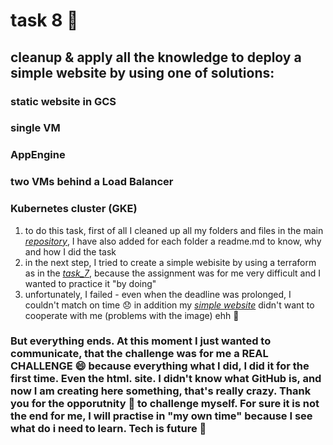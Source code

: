 # task 8 :see_no_evil:
## cleanup & apply all the knowledge to deploy a simple website by using one of solutions:

### static website in GCS
### single VM
### AppEngine
### two VMs behind a Load Balancer
### Kubernetes cluster (GKE)

1. to do this task, first of all I cleaned up all my folders and files in the main [*repository*](https://github.com/inspiritgoldenx/dareit-tasks), I have also added for each folder a readme.md to know, why and how I did the task
2. in the next step, I tried to create a simple webisite by using a terraform as in the [*task_7*](https://github.com/inspiritgoldenx/dareit-task-terraform), because the assignment was for me very difficult and I wanted to practice it "by doing"
3. unfortunately, I failed - even when the deadline was prolonged, I couldn't match on time 😞 in addition my [*simple website*](https://ffa1dbe3be18d0133d6731e10069264213012cb7cc2fc30ad7007d6-apidata.googleusercontent.com/download/storage/v1/b/ml-terraform-state-file555/o/site.html?jk=Ac_6HjLuNNVk1t85g7_pQR_1dQUClxqYzuysZ3z6Lbd-PDVH76E45rKvc2NyWdRSC6TDlzA8OeJiLBG4WJiKJJ2JGcMcbGIshg4VAwBWzQ-j36xXsh_JHvZQQGFggtjYJpOZDe5qsDewPwXcHkQijvTNulxE9Hm-1DnHPujPIl3F4MnVJuKcdlCKlFPexbEFHA9-L8E0LhXd327bCqVdTnja53fNmUKuWE0KipWcM1gpCa_cju8k9QK9Jviw5NS4zxSbQRMhqmDLVXJespOPuMSRUZWOUOe9mPBPnj1O7Kj7iubvu_YAm3jSMRFDVI6uQmBuGFVfPDnW0K1FZQlRNrydFFuT1ToHv65qVCGRhWh4jEcbp1fljT4gLnWQGdj-FA1g9rMOerHfxR3czVitakxbzTiQAQS17o6apvGqj7UNAmiaSpbPZL3sEsBmCSSJ15flo2bk2jyPnSveN-qjQCuarJwTYDaeP9kKi-Jy1m8oRDCXK0CAdFpRTOF7KVe4WDl4DL-rI4RtHuomkkjx88IkNodL9i_ZePxZpw4EBjd1PiXiFGuozgvtHNQ2wzkCDbu02kKAJxL3d3wncDtjWYlMR2JwQ2jUfHlIL00WZFtigVe7nhSRPWyNhhqNmMy7FVW-QsL-yx9BDT_uYxweZyjTKCf9qaszcwMWYXM1My0di8Y_kATqRy95fbwFUsglJtwRkQ_7CKeCBPgbcZjiCVHi3iUqcmTCSkBy5sWLWAyKKBOhM0nwpd-uKnGqJaVftpNrTqXO531h3PfAMNBen4oXGcwmhvbNrxDXR0WSiaVfdD1zB15tcMJeqN0ML33DZ8Ygjqzw0j2gM7SADrD4O8IF3JVk6DWHTHXobnZPRAm2DG0sGJdvJEipYrcS0pXonbCJgKyGRgvE4pVD1XAnlMq1Z6-6jp-grSepamH2g7y8ifotL4vmX0h2CL34_BkZnyraL3MIZK7-bnGyJiLSSfRvyuhOHv752XNZ8mQWbYGez8T88ajnBr6Vv8pmwH8l2ehI7PHrBj5KO4QnES00hzGo8MkEZX8ftUCsGfX23gMSpkwALwXb1p6Vx9pPUwbXZYI9MHriIN7mZ-ZRFDGcgxSnBK3dyEcI05g-UbTDUrVr_K1GML88quQ3C5TTa_xDc2MNAX4Uner3KSEBb4ggsTwd9St_ClXKXMlyE8Ln6NSK6v6ayWmbe3t5dQptpSycu8bqg1qbkUExwxG_AuM-OY-t8OcAh3k5RpaiWqhrFyxM5AFtRVyyMwALLzweovUodbtXhGs3Kj8MyifuJg&isca=1https://ffa1dbe3be18d0133d6731e10069264213012cb7cc2fc30ad7007d6-apidata.googleusercontent.com/download/storage/v1/b/ml-terraform-state-file555/o/site.html?jk=Ac_6HjLuNNVk1t85g7_pQR_1dQUClxqYzuysZ3z6Lbd-PDVH76E45rKvc2NyWdRSC6TDlzA8OeJiLBG4WJiKJJ2JGcMcbGIshg4VAwBWzQ-j36xXsh_JHvZQQGFggtjYJpOZDe5qsDewPwXcHkQijvTNulxE9Hm-1DnHPujPIl3F4MnVJuKcdlCKlFPexbEFHA9-L8E0LhXd327bCqVdTnja53fNmUKuWE0KipWcM1gpCa_cju8k9QK9Jviw5NS4zxSbQRMhqmDLVXJespOPuMSRUZWOUOe9mPBPnj1O7Kj7iubvu_YAm3jSMRFDVI6uQmBuGFVfPDnW0K1FZQlRNrydFFuT1ToHv65qVCGRhWh4jEcbp1fljT4gLnWQGdj-FA1g9rMOerHfxR3czVitakxbzTiQAQS17o6apvGqj7UNAmiaSpbPZL3sEsBmCSSJ15flo2bk2jyPnSveN-qjQCuarJwTYDaeP9kKi-Jy1m8oRDCXK0CAdFpRTOF7KVe4WDl4DL-rI4RtHuomkkjx88IkNodL9i_ZePxZpw4EBjd1PiXiFGuozgvtHNQ2wzkCDbu02kKAJxL3d3wncDtjWYlMR2JwQ2jUfHlIL00WZFtigVe7nhSRPWyNhhqNmMy7FVW-QsL-yx9BDT_uYxweZyjTKCf9qaszcwMWYXM1My0di8Y_kATqRy95fbwFUsglJtwRkQ_7CKeCBPgbcZjiCVHi3iUqcmTCSkBy5sWLWAyKKBOhM0nwpd-uKnGqJaVftpNrTqXO531h3PfAMNBen4oXGcwmhvbNrxDXR0WSiaVfdD1zB15tcMJeqN0ML33DZ8Ygjqzw0j2gM7SADrD4O8IF3JVk6DWHTHXobnZPRAm2DG0sGJdvJEipYrcS0pXonbCJgKyGRgvE4pVD1XAnlMq1Z6-6jp-grSepamH2g7y8ifotL4vmX0h2CL34_BkZnyraL3MIZK7-bnGyJiLSSfRvyuhOHv752XNZ8mQWbYGez8T88ajnBr6Vv8pmwH8l2ehI7PHrBj5KO4QnES00hzGo8MkEZX8ftUCsGfX23gMSpkwALwXb1p6Vx9pPUwbXZYI9MHriIN7mZ-ZRFDGcgxSnBK3dyEcI05g-UbTDUrVr_K1GML88quQ3C5TTa_xDc2MNAX4Uner3KSEBb4ggsTwd9St_ClXKXMlyE8Ln6NSK6v6ayWmbe3t5dQptpSycu8bqg1qbkUExwxG_AuM-OY-t8OcAh3k5RpaiWqhrFyxM5AFtRVyyMwALLzweovUodbtXhGs3Kj8MyifuJg&isca=1) didn't want to cooperate with me (problems with the image) ehh 🙈

### But everything ends. At this moment I just wanted to communicate, that the challenge was for me a REAL CHALLENGE 😄 because everything what I did, I did it for the first time. Even the html. site. I didn't know what GitHub is, and now I am creating here something, that's really crazy. Thank you for the opporutnity 🙏 to challenge myself. For sure it is not the end for me, I will practise in "my own time" because I see what do i need to learn. Tech is future 🚀 
